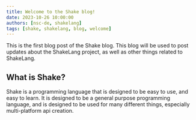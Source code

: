 ```yaml
---
title: Welcome to the Shake blog!
date: 2023-10-26 10:00:00
authors: [nsc-de, shakelang]
tags: [shake, shakelang, blog, welcome]
---
```


This is the first blog post of the Shake blog. This blog will be used to post updates about the ShakeLang project, as well as other things related to ShakeLang.

<!-- more -->

## What is Shake?

Shake is a programming language that is designed to be easy to use, and easy to learn. It is designed to be a general purpose programming language, and is designed to be used for many different things, especially multi-platform api creation.
